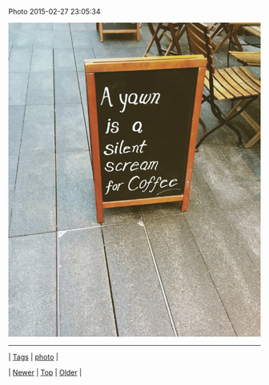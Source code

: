 <!--
title: Photo 2015-02-27 23
date: 2020-06-28T15:27:00.070Z
tags: photo
-->


Photo 2015-02-27 23:05:34

![](112260207384-0.jpg)

<!--BOTTOM-POST-NAVIGATION-->
---

| [Tags](tags.md) | [photo](tag-photo.md) |

| [Newer](112258939629.md) | [Top](index.md) | [Older](112260246619.md) |